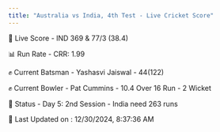 ```yaml
---
title: "Australia vs India, 4th Test - Live Cricket Score"
---
```


🔴 Live Score - IND 369 & 77/3 (38.4)  

📊 Run Rate - CRR: 1.99  

✊ Current Batsman - Yashasvi Jaiswal - 44(122)  

✊ Current Bowler - Pat Cummins - 10.4 Over 16 Run - 2 Wicket  

📑 Status - Day 5: 2nd Session - India need 263 runs

📝 Last Updated on : 12/30/2024, 8:37:36 AM  

